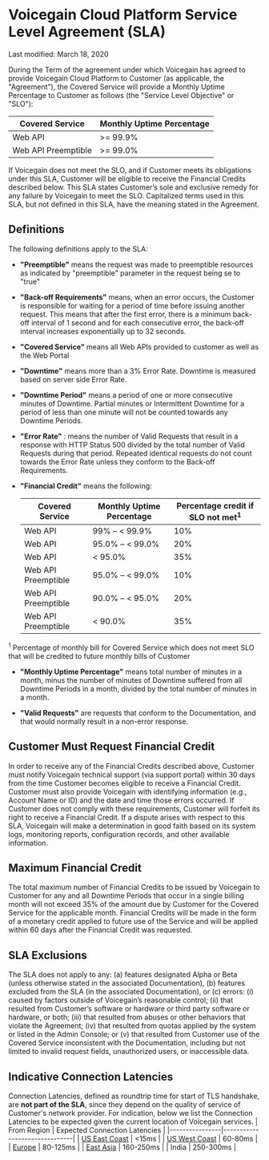 # Voicegain Cloud Platform Service Level Agreement (SLA)
Last modified: March 18, 2020 

During the Term of the agreement under which Voicegain has agreed to provide Voicegain Cloud Platform to Customer (as applicable, the "Agreement"), the Covered Service will provide a Monthly Uptime Percentage to Customer as follows (the "Service Level Objective" or "SLO"):

| Covered Service      | Monthly Uptime Percentage |
|----------------------|---------------------------|
| Web API              | >= 99.9%                  |
| Web API Preemptible | >= 99.0%                  |

If Voicegain does not meet the SLO, and if Customer meets its obligations under this SLA, Customer will be eligible to receive the Financial Credits described below. This SLA states Customer’s sole and exclusive remedy for any failure by Voicegain to meet the SLO. Capitalized terms used in this SLA, but not defined in this SLA, have the meaning stated in the Agreement. 

## Definitions
The following definitions apply to the SLA:

* **"Preemptible"** means the request was made to preemptible resources as indicated by "preemptible" parameter in the request being se to "true"
* **"Back-off Requirements"** means, when an error occurs, the Customer is responsible for waiting for a period of time before issuing another request. This means that after the first error, there is a minimum back-off interval of 1 second and for each consecutive error, the back-off interval increases exponentially up to 32 seconds.

* **"Covered Service"** means all Web APIs provided to customer as well as the Web Portal

* **"Downtime"** means more than a 3% Error Rate. Downtime is measured based on server side Error Rate.

* **"Downtime Period"** means a period of one or more consecutive minutes of Downtime. Partial minutes or Intermittent Downtime for a period of less than one minute will not be counted towards any Downtime Periods.

* **"Error Rate"** : means the number of Valid Requests that result in a response with HTTP Status 500 divided by the total number of Valid Requests during that period. Repeated identical requests do not count towards the Error Rate unless they conform to the Back-off Requirements. 

* **"Financial Credit"** means the following:

  |Covered Service     |Monthly Uptime Percentage	|Percentage credit if SLO not met<sup>1</sup>|
  |--------------------|---------------------------|---------------------------------------|
  |Web API             |99% – < 99.9%	 |10% |
  |Web API             |95.0% – < 99.0%  |20% |
  |Web API             |< 95.0%	         |35% |
  |Web API Preemptible|95.0% – < 99.0%  |10% |
  |Web API Preemptible|90.0% – < 95.0%  |20% |
  |Web API Preemptible|< 90.0%	         |35% |

<sup>1</sup> Percentage of monthly bill for Covered Service which does not meet SLO that will be credited to future monthly bills of Customer

* **"Monthly Uptime Percentage"** means total number of minutes in a month, minus the number of minutes of Downtime suffered from all Downtime Periods in a month, divided by the total number of minutes in a month.

* **"Valid Requests"** are requests that conform to the Documentation, and that would normally result in a non-error response.

## Customer Must Request Financial Credit
In order to receive any of the Financial Credits described above, Customer must notify Voicegain technical support (via support portal) within 30 days from the time Customer becomes eligible to receive a Financial Credit. Customer must also provide Voicegain with identifying information (e.g., Account Name or ID) and the date and time those errors occurred. If Customer does not comply with these requirements, Customer will forfeit its right to receive a Financial Credit. If a dispute arises with respect to this SLA, Voicegain will make a determination in good faith based on its system logs, monitoring reports, configuration records, and other available information.

## Maximum Financial Credit
The total maximum number of Financial Credits to be issued by Voicegain to Customer for any and all Downtime Periods that occur in a single billing month will not exceed 35% of the amount due by Customer for the Covered Service for the applicable month.  Financial Credits will be made in the form of a monetary credit applied to future use of the Service and will be applied within 60 days after the Financial Credit was requested.

## SLA Exclusions
The SLA does not apply to any: (a) features designated Alpha or Beta (unless otherwise stated in the associated Documentation), (b) features excluded from the SLA (in the associated Documentation), or (c) errors: (i) caused by factors outside of Voicegain’s reasonable control; (ii) that resulted from Customer’s software or hardware or third party software or hardware, or both; (iii) that resulted from abuses or other behaviors that violate the Agreement; (iv) that resulted from quotas applied by the system or listed in the Admin Console; or (v) that resulted from Customer use of the Covered Service inconsistent with the Documentation, including but not limited to invalid request fields, unauthorized users, or inaccessible data.

## Indicative Connection Latencies
Connection Latencies, defined as roundtrip time for start of TLS handshake, are **not part of the SLA**, since they depend on the quality of service of Customer's network provider.
For indication, below we list the Connection Latencies to be expected given the current location of Voicegain services.
| From Region    | Expected Connection Latencies |
|----------------|-------------------------------|
| [US East Coast](https://updown.io/xa7t)  | <15ms                         |
| [US West Coast](https://updown.io/xa7t)  | 60-80ms                       |
| [Europe](https://updown.io/onvf)         | 80-125ms                      |
| [East Asia](https://updown.io/ntbh)      | 160-250ms                     |
| India          | 250-300ms                     |

